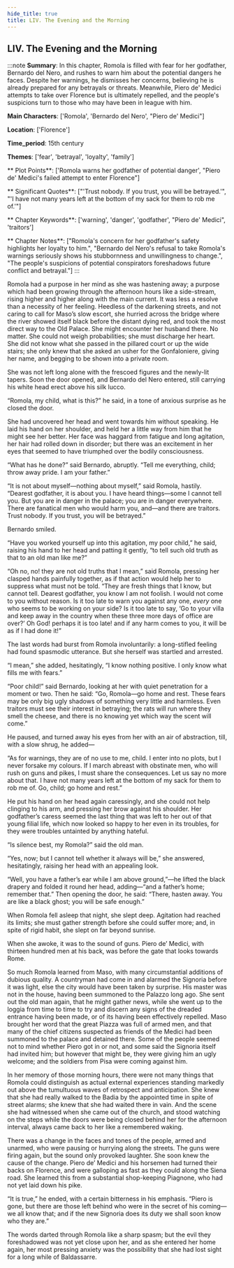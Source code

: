 ```yaml
---
hide_title: true
title: LIV. The Evening and the Morning
---
```

## LIV. The Evening and the Morning
:::note
**Summary**:
In this chapter, Romola is filled with fear for her godfather, Bernardo del Nero, and rushes to warn him about the potential dangers he faces. Despite her warnings, he dismisses her concerns, believing he is already prepared for any betrayals or threats. Meanwhile, Piero de' Medici attempts to take over Florence but is ultimately repelled, and the people's suspicions turn to those who may have been in league with him.

**Main Characters**:
['Romola', 'Bernardo del Nero', "Piero de' Medici"]

**Location**:
['Florence']

**Time_period**:
15th century

**Themes**:
['fear', 'betrayal', 'loyalty', 'family']

** Plot Points**:
['Romola warns her godfather of potential danger', "Piero de' Medici's failed attempt to enter Florence"]

** Significant Quotes**:
["'Trust nobody. If you trust, you will be betrayed.'", "'I have not many years left at the bottom of my sack for them to rob me of.'"]

** Chapter Keywords**:
['warning', 'danger', 'godfather', "Piero de' Medici", 'traitors']

** Chapter Notes**:
["Romola's concern for her godfather's safety highlights her loyalty to him.", "Bernardo del Nero's refusal to take Romola's warnings seriously shows his stubbornness and unwillingness to change.", "The people's suspicions of potential conspirators foreshadows future conflict and betrayal."]
:::


Romola had a purpose in her mind as she was hastening away; a purpose which had been growing through the afternoon hours like a side-stream, rising higher and higher along with the main current. It was less a resolve than a necessity of her feeling. Heedless of the darkening streets, and not caring to call for Maso’s slow escort, she hurried across the bridge where the river showed itself black before the distant dying red, and took the most direct way to the Old Palace. She might encounter her husband there. No matter. She could not weigh probabilities; she must discharge her heart. She did not know what she passed in the pillared court or up the wide stairs; she only knew that she asked an usher for the Gonfaloniere, giving her name, and begging to be shown into a private room. 

She was not left long alone with the frescoed figures and the newly-lit tapers. Soon the door opened, and Bernardo del Nero entered, still carrying his white head erect above his silk lucco. 

“Romola, my child, what is this?” he said, in a tone of anxious surprise as he closed the door. 

She had uncovered her head and went towards him without speaking. He laid his hand on her shoulder, and held her a little way from him that he might see her better. Her face was haggard from fatigue and long agitation, her hair had rolled down in disorder; but there was an excitement in her eyes that seemed to have triumphed over the bodily consciousness. 

“What has he done?” said Bernardo, abruptly. “Tell me everything, child; throw away pride. I am your father.” 

“It is not about myself—nothing about myself,” said Romola, hastily. “Dearest godfather, it is about you. I have heard things—some I cannot tell you. But you are in danger in the palace; you are in danger everywhere. There are fanatical men who would harm you, and—and there are traitors. Trust nobody. If you trust, you will be betrayed.” 

Bernardo smiled. 

“Have you worked yourself up into this agitation, my poor child,” he said, raising his hand to her head and patting it gently, “to tell such old truth as that to an old man like me?” 

“Oh no, no! they are not old truths that I mean,” said Romola, pressing her clasped hands painfully together, as if that action would help her to suppress what must not be told. “They are fresh things that I know, but cannot tell. Dearest godfather, you know I am not foolish. I would not come to you without reason. Is it too late to warn you against any one, _every_ one who seems to be working on your side? Is it too late to say, ‘Go to your villa and keep away in the country when these three more days of office are over?’ Oh God! perhaps it is too late! and if any harm comes to you, it will be as if I had done it!” 

The last words had burst from Romola involuntarily: a long-stifled feeling had found spasmodic utterance. But she herself was startled and arrested. 

“I mean,” she added, hesitatingly, “I know nothing positive. I only know what fills me with fears.” 

“Poor child!” said Bernardo, looking at her with quiet penetration for a moment or two. Then he said: “Go, Romola—go home and rest. These fears may be only big ugly shadows of something very little and harmless. Even traitors must see their interest in betraying; the rats will run where they smell the cheese, and there is no knowing yet which way the scent will come.” 

He paused, and turned away his eyes from her with an air of abstraction, till, with a slow shrug, he added— 

“As for warnings, they are of no use to me, child. I enter into no plots, but I never forsake my colours. If I march abreast with obstinate men, who will rush on guns and pikes, I must share the consequences. Let us say no more about that. I have not many years left at the bottom of my sack for them to rob me of. Go, child; go home and rest.” 

He put his hand on her head again caressingly, and she could not help clinging to his arm, and pressing her brow against his shoulder. Her godfather’s caress seemed the last thing that was left to her out of that young filial life, which now looked so happy to her even in its troubles, for they were troubles untainted by anything hateful. 

“Is silence best, my Romola?” said the old man. 

“Yes, now; but I cannot tell whether it always will be,” she answered, hesitatingly, raising her head with an appealing look. 

“Well, you have a father’s ear while I am above ground,”—he lifted the black drapery and folded it round her head, adding—“and a father’s home; remember that.” Then opening the door, he said: “There, hasten away. You are like a black ghost; you will be safe enough.” 

When Romola fell asleep that night, she slept deep. Agitation had reached its limits; she must gather strength before she could suffer more; and, in spite of rigid habit, she slept on far beyond sunrise. 

When she awoke, it was to the sound of guns. Piero de’ Medici, with thirteen hundred men at his back, was before the gate that looks towards Rome. 

So much Romola learned from Maso, with many circumstantial additions of dubious quality. A countryman had come in and alarmed the Signoria before it was light, else the city would have been taken by surprise. His master was not in the house, having been summoned to the Palazzo long ago. She sent out the old man again, that he might gather news, while she went up to the loggia from time to time to try and discern any signs of the dreaded entrance having been made, or of its having been effectively repelled. Maso brought her word that the great Piazza was full of armed men, and that many of the chief citizens suspected as friends of the Medici had been summoned to the palace and detained there. Some of the people seemed not to mind whether Piero got in or not, and some said the Signoria itself had invited him; but however that might be, they were giving him an ugly welcome; and the soldiers from Pisa were coming against him. 

In her memory of those morning hours, there were not many things that Romola could distinguish as actual external experiences standing markedly out above the tumultuous waves of retrospect and anticipation. She knew that she had really walked to the Badia by the appointed time in spite of street alarms; she knew that she had waited there in vain. And the scene she had witnessed when she came out of the church, and stood watching on the steps while the doors were being closed behind her for the afternoon interval, always came back to her like a remembered waking. 

There was a change in the faces and tones of the people, armed and unarmed, who were pausing or hurrying along the streets. The guns were firing again, but the sound only provoked laughter. She soon knew the cause of the change. Piero de’ Medici and his horsemen had turned their backs on Florence, and were galloping as fast as they could along the Siena road. She learned this from a substantial shop-keeping Piagnone, who had not yet laid down his pike. 

“It is true,” he ended, with a certain bitterness in his emphasis. “Piero is gone, but there are those left behind who were in the secret of his coming—we all know that; and if the new Signoria does its duty we shall soon know who they are.” 

The words darted through Romola like a sharp spasm; but the evil they foreshadowed was not yet close upon her, and as she entered her home again, her most pressing anxiety was the possibility that she had lost sight for a long while of Baldassarre. 

